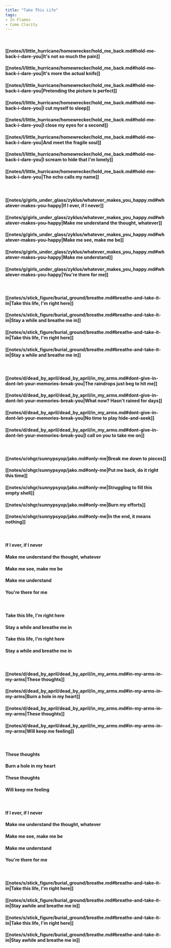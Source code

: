 ```yaml
---
title: "Take This Life"
tags:
- In Flames
- Come Clarity
---
```

&nbsp;
#### [[notes/l/little_hurricane/homewrecker/hold_me_back.md#hold-me-back-i-dare-you|It's not so much the pain]]
#### [[notes/l/little_hurricane/homewrecker/hold_me_back.md#hold-me-back-i-dare-you|It's more the actual knife]]
#### [[notes/l/little_hurricane/homewrecker/hold_me_back.md#hold-me-back-i-dare-you|Pretending the picture is perfect]]
#### [[notes/l/little_hurricane/homewrecker/hold_me_back.md#hold-me-back-i-dare-you|I cut myself to sleep]]
#### [[notes/l/little_hurricane/homewrecker/hold_me_back.md#hold-me-back-i-dare-you|I close my eyes for a second]]
#### [[notes/l/little_hurricane/homewrecker/hold_me_back.md#hold-me-back-i-dare-you|And meet the fragile soul]]
#### [[notes/l/little_hurricane/homewrecker/hold_me_back.md#hold-me-back-i-dare-you|I scream to hide that I'm lonely]]
#### [[notes/l/little_hurricane/homewrecker/hold_me_back.md#hold-me-back-i-dare-you|The echo calls my name]]
&nbsp;
#### [[notes/g/girls_under_glass/zyklus/whatever_makes_you_happy.md#whatever-makes-you-happy|If I ever, if I never]]
#### [[notes/g/girls_under_glass/zyklus/whatever_makes_you_happy.md#whatever-makes-you-happy|Make me understand the thought, whatever]]
#### [[notes/g/girls_under_glass/zyklus/whatever_makes_you_happy.md#whatever-makes-you-happy|Make me see, make me be]]
#### [[notes/g/girls_under_glass/zyklus/whatever_makes_you_happy.md#whatever-makes-you-happy|Make me understand]]
#### [[notes/g/girls_under_glass/zyklus/whatever_makes_you_happy.md#whatever-makes-you-happy|You're there for me]]
&nbsp;
#### [[notes/s/stick_figure/burial_ground/breathe.md#breathe-and-take-it-in|Take this life, I'm right here]]
#### [[notes/s/stick_figure/burial_ground/breathe.md#breathe-and-take-it-in|Stay a while and breathe me in]]
#### [[notes/s/stick_figure/burial_ground/breathe.md#breathe-and-take-it-in|Take this life, I'm right here]]
#### [[notes/s/stick_figure/burial_ground/breathe.md#breathe-and-take-it-in|Stay a while and breathe me in]]
&nbsp;
#### [[notes/d/dead_by_april/dead_by_april/in_my_arms.md#dont-give-in-dont-let-your-memories-break-you|The raindrops just beg to hit me]]
#### [[notes/d/dead_by_april/dead_by_april/in_my_arms.md#dont-give-in-dont-let-your-memories-break-you|What now? Hasn't rained for days]]
#### [[notes/d/dead_by_april/dead_by_april/in_my_arms.md#dont-give-in-dont-let-your-memories-break-you|No time to play hide-and-seek]]
#### [[notes/d/dead_by_april/dead_by_april/in_my_arms.md#dont-give-in-dont-let-your-memories-break-you|I call on you to take me on]]
&nbsp;
#### [[notes/o/ohgr/sunnypsyop/jako.md#only-me|Break me down to pieces]]
#### [[notes/o/ohgr/sunnypsyop/jako.md#only-me|Put me back, do it right this time]]
#### [[notes/o/ohgr/sunnypsyop/jako.md#only-me|Struggling to fill this empty shell]]
#### [[notes/o/ohgr/sunnypsyop/jako.md#only-me|Burn my efforts]]
#### [[notes/o/ohgr/sunnypsyop/jako.md#only-me|In the end, it means nothing]]
&nbsp;
#### If I ever, if I never
#### Make me understand the thought, whatever
#### Make me see, make me be
#### Make me understand
#### You're there for me
&nbsp;
#### Take this life, I'm right here
#### Stay a while and breathe me in
#### Take this life, I'm right here
#### Stay a while and breathe me in
&nbsp;
#### [[notes/d/dead_by_april/dead_by_april/in_my_arms.md#in-my-arms-in-my-arms|These thoughts]]
#### [[notes/d/dead_by_april/dead_by_april/in_my_arms.md#in-my-arms-in-my-arms|Burn a hole in my heart]]
#### [[notes/d/dead_by_april/dead_by_april/in_my_arms.md#in-my-arms-in-my-arms|These thoughts]]
#### [[notes/d/dead_by_april/dead_by_april/in_my_arms.md#in-my-arms-in-my-arms|Will keep me feeling]]
&nbsp;
#### These thoughts
#### Burn a hole in my heart
#### These thoughts
#### Will keep me feeling
&nbsp;
#### If I ever, if I never
#### Make me understand the thought, whatever
#### Make me see, make me be
#### Make me understand
#### You're there for me
&nbsp;
#### [[notes/s/stick_figure/burial_ground/breathe.md#breathe-and-take-it-in|Take this life, I'm right here]]
#### [[notes/s/stick_figure/burial_ground/breathe.md#breathe-and-take-it-in|Stay awhile and breathe me in]]
#### [[notes/s/stick_figure/burial_ground/breathe.md#breathe-and-take-it-in|Take this life, I'm right here]]
#### [[notes/s/stick_figure/burial_ground/breathe.md#breathe-and-take-it-in|Stay awhile and breathe me in]]
